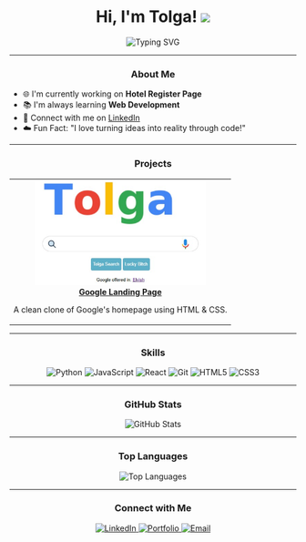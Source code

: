 <h1 align="center">Hi, I'm Tolga! <img src="https://media.giphy.com/media/hvRJCLFzcasrR4ia7z/giphy.gif" width="35"></h1>

<p align="center">
  <img src="https://readme-typing-svg.herokuapp.com?font=Fira+Code&weight=500&size=24&duration=4000&pause=500&color=F75C7E&center=true&vCenter=true&width=435&lines=Passionate+about+Coding!;Always+Learning+New+Things;Building+Awesome+Projects" alt="Typing SVG">
</p>

---

<h3 align="center">About Me</h3>

- 🌐 I'm currently working on **Hotel Register Page**
- 📚 I'm always learning **Web Development**
- 🔗 Connect with me on [LinkedIn](https://www.linkedin.com/in/tolgaozpirildak/)
- ☁️ Fun Fact: "I love turning ideas into reality through code!"

---

<h3 align="center">Projects</h3>

<table align="center">
  <tr>
    <td align="center">
      <a href="https://shoyosensei.github.io/Work/google/" target="_blank">
        <img src="https://raw.githubusercontent.com/ShoyoSensei/Work/main/google/screenshot.png" width="300" alt="Google Landing Page"/>
        <br />
        <strong>Google Landing Page</strong>
      </a>
      <p>A clean clone of Google's homepage using HTML & CSS.</p>
    </td>
  </tr>
</table>

---

<h3 align="center">Skills</h3>

<p align="center">
  <img src="https://img.shields.io/badge/Python-3670A0?style=for-the-badge&logo=python&logoColor=ffdd54" alt="Python">
  <img src="https://img.shields.io/badge/JavaScript-F7DF1E?style=for-the-badge&logo=javascript&logoColor=black" alt="JavaScript">
  <img src="https://img.shields.io/badge/React-20232A?style=for-the-badge&logo=react&logoColor=61DAFB" alt="React">
  <img src="https://img.shields.io/badge/Git-F05032?style=for-the-badge&logo=git&logoColor=white" alt="Git">
  <img src="https://img.shields.io/badge/HTML5-E34F26?style=for-the-badge&logo=html5&logoColor=white" alt="HTML5">
  <img src="https://img.shields.io/badge/CSS3-1572B6?style=for-the-badge&logo=css3&logoColor=white" alt="CSS3">
</p>

---

<h3 align="center">GitHub Stats</h3>

<p align="center">
  <img src="https://github-readme-stats.vercel.app/api?username=ShoyoSensei&show_icons=true&theme=radical" alt="GitHub Stats">
</p>

---

<h3 align="center">Top Languages</h3>

<p align="center">
  <img src="https://github-readme-stats.vercel.app/api/top-langs/?username=ShoyoSensei&layout=compact&theme=radical" alt="Top Languages">
</p>

---

<h3 align="center">Connect with Me</h3>

<p align="center">
  <a href="https://www.linkedin.com/in/tolgaozpirildak/">
    <img src="https://img.shields.io/badge/LinkedIn-0077B5?style=for-the-badge&logo=linkedin&logoColor=white" alt="LinkedIn">
  </a>
  <a href="#">
    <img src="https://img.shields.io/badge/Portfolio-000?style=for-the-badge&logo=firefox&logoColor=white" alt="Portfolio">
  </a>
  <a href="mailto:tolgaozpirildak@gmail.com">
    <img src="https://img.shields.io/badge/Email-D14836?style=for-the-badge&logo=gmail&logoColor=white" alt="Email">
  </a>
</p>
